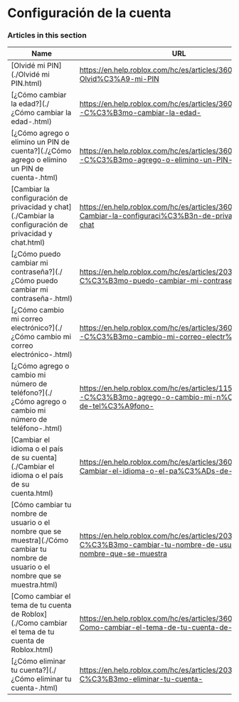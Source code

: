 # Configuración de la cuenta  
### Articles in this section
Name|URL
-|-
[Olvidé mi PIN](./Olvidé mi PIN.html) |https://en.help.roblox.com/hc/es/articles/360031292471-Olvid%C3%A9-mi-PIN
[¿Cómo cambiar la edad?](./¿Cómo cambiar la edad-.html) |https://en.help.roblox.com/hc/es/articles/360031323611--C%C3%B3mo-cambiar-la-edad-
[¿Cómo agrego o elimino un PIN de cuenta?](./¿Cómo agrego o elimino un PIN de cuenta-.html) |https://en.help.roblox.com/hc/es/articles/360031680051--C%C3%B3mo-agrego-o-elimino-un-PIN-de-cuenta-
[Cambiar la configuración de privacidad y chat](./Cambiar la configuración de privacidad y chat.html) |https://en.help.roblox.com/hc/es/articles/360031751471-Cambiar-la-configuraci%C3%B3n-de-privacidad-y-chat
[¿Cómo puedo cambiar mi contraseña?](./¿Cómo puedo cambiar mi contraseña-.html) |https://en.help.roblox.com/hc/es/articles/203313100--C%C3%B3mo-puedo-cambiar-mi-contrase%C3%B1a-
[¿Cómo cambio mi correo electrónico?](./¿Cómo cambio mi correo electrónico-.html) |https://en.help.roblox.com/hc/es/articles/360000229603--C%C3%B3mo-cambio-mi-correo-electr%C3%B3nico-
[¿Cómo agrego o cambio mi número de teléfono?](./¿Cómo agrego o cambio mi número de teléfono-.html) |https://en.help.roblox.com/hc/es/articles/115004804623--C%C3%B3mo-agrego-o-cambio-mi-n%C3%BAmero-de-tel%C3%A9fono-
[Cambiar el idioma o el país de su cuenta](./Cambiar el idioma o el país de su cuenta.html) |https://en.help.roblox.com/hc/es/articles/360001216486-Cambiar-el-idioma-o-el-pa%C3%ADs-de-su-cuenta
[Cómo cambiar tu nombre de usuario o el nombre que se muestra](./Cómo cambiar tu nombre de usuario o el nombre que se muestra.html) |https://en.help.roblox.com/hc/es/articles/203313130-C%C3%B3mo-cambiar-tu-nombre-de-usuario-o-el-nombre-que-se-muestra
[Como cambiar el tema de tu cuenta de Roblox](./Como cambiar el tema de tu cuenta de Roblox.html) |https://en.help.roblox.com/hc/es/articles/360022922852-Como-cambiar-el-tema-de-tu-cuenta-de-Roblox
[¿Cómo eliminar tu cuenta?](./¿Cómo eliminar tu cuenta-.html) |https://en.help.roblox.com/hc/es/articles/203313050--C%C3%B3mo-eliminar-tu-cuenta-